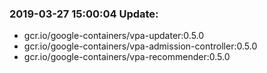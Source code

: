 ### 2019-03-27 15:00:04 Update:

- gcr.io/google-containers/vpa-updater:0.5.0
- gcr.io/google-containers/vpa-admission-controller:0.5.0
- gcr.io/google-containers/vpa-recommender:0.5.0
